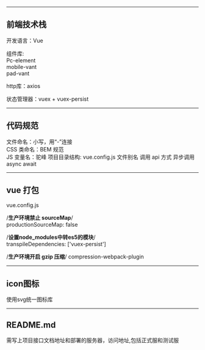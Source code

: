 
---
## 前端技术栈
开发语言：Vue  

组件库:  
Pc-element  
mobile-vant  
pad-vant  

http库：axios  

状态管理器：vuex + vuex-persist  

---

## 代码规范
文件命名：小写，用“-”连接  
CSS 类命名：BEM 规范  
JS 变量名：驼峰
项目目录结构:
vue.config.js 文件别名
调用 api 方式
异步调用 async await

---

## vue 打包 
vue.config.js

/**生产环境禁止 sourceMap**/  
productionSourceMap: false  

/**设置node_modules中转es5的模块**/  
transpileDependencies: ['vuex-persist']

/**生产环境开启 gzip 压缩**/
compression-webpack-plugin

---

## icon图标
使用svg统一图标库

---

## README.md
需写上项目接口文档地址和部署的服务器，访问地址,包括正式服和测试服
